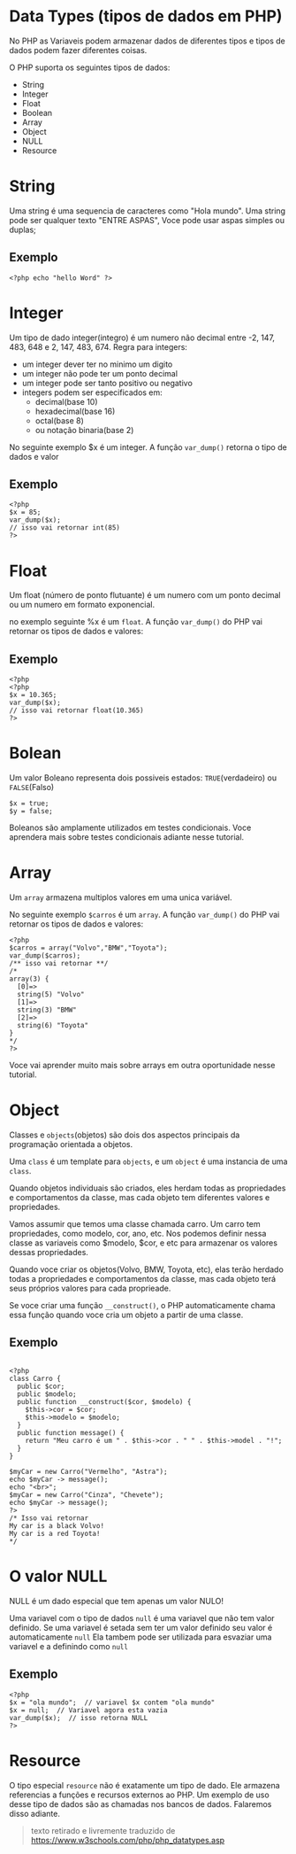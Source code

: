 # Data Types (tipos de dados em PHP)

No PHP as Variaveis podem armazenar dados de diferentes tipos e tipos de dados podem fazer diferentes coisas.

O PHP suporta os seguintes tipos de dados:

- String
- Integer
- Float
- Boolean
- Array
- Object
- NULL
- Resource

# String

Uma string é uma sequencia de caracteres como "Hola mundo".
Uma string pode ser qualquer texto "ENTRE ASPAS", Voce pode usar aspas simples ou duplas;

## Exemplo

```
<?php echo "hello Word" ?>

```

# Integer

Um tipo de dado integer(integro) é um numero não decimal entre -2, 147, 483, 648 e 2, 147, 483, 674.
Regra para integers:

  - um integer dever ter no minimo um digito
  - um integer não pode ter um ponto decimal
  - um integer pode ser tanto positivo ou negativo
  - integers podem ser especificados em:
      - decimal(base 10)
      - hexadecimal(base 16)
      - octal(base 8)
      - ou notação binaria(base 2)

No seguinte exemplo $x é um integer. A função `var_dump()` retorna o tipo de dados e valor

## Exemplo

```
<?php  
$x = 85;
var_dump($x);
// isso vai retornar int(85)
?>
```

# Float

Um float (número de ponto flutuante) é um numero com um ponto decimal ou um numero em formato exponencial.

no exemplo seguinte %x é um `float`. A função `var_dump()` do PHP vai retornar os tipos de dados e valores:

## Exemplo

```
<?php
<?php  
$x = 10.365;
var_dump($x);
// isso vai retornar float(10.365)
?>
```

# Bolean

Um valor Boleano representa dois possiveis estados: `TRUE`(verdadeiro) ou `FALSE`(Falso)

```
$x = true;
$y = false;
```
Boleanos são amplamente utilizados em testes condicionais. Voce aprendera mais sobre testes condicionais adiante nesse tutorial.

# Array

Um `array` armazena multiplos valores em uma unica variável.

No seguinte exemplo `$carros` é um `array`. A função `var_dump()` do PHP vai retornar os tipos de dados e valores:

```
<?php  
$carros = array("Volvo","BMW","Toyota");
var_dump($carros);
/** isso vai retornar **/
/*
array(3) {
  [0]=>
  string(5) "Volvo"
  [1]=>
  string(3) "BMW"
  [2]=>
  string(6) "Toyota"
}
*/
?> 
```

Voce vai aprender muito mais sobre arrays em outra oportunidade nesse tutorial.

# Object

Classes e `objects`(objetos) são dois dos aspectos principais da programação orientada a objetos.

Uma `class` é um template para `objects`, e um `object` é uma instancia de uma `class`.

Quando objetos individuais são criados, eles herdam todas as propriedades e comportamentos da classe, mas cada objeto tem diferentes valores e propriedades.

Vamos assumir que temos uma classe chamada carro. Um carro tem propriedades, como modelo, cor, ano, etc. Nos podemos definir nessa classe as variaveis como $modelo, $cor, e etc para armazenar os valores dessas propriedades.

Quando voce criar os objetos(Volvo, BMW, Toyota, etc), elas terão herdado todas a propriedades e comportamentos da classe, mas cada objeto terá seus próprios valores para cada proprieade.

Se voce criar uma função `__construct()`, o PHP automaticamente chama essa função quando voce cria um objeto a partir de uma classe.

## Exemplo

```

<?php
class Carro {
  public $cor;
  public $modelo;
  public function __construct($cor, $modelo) {
    $this->cor = $cor;
    $this->modelo = $modelo;
  }
  public function message() {
    return "Meu carro é um " . $this->cor . " " . $this->model . "!";
  }
}

$myCar = new Carro("Vermelho", "Astra");
echo $myCar -> message();
echo "<br>";
$myCar = new Carro("Cinza", "Chevete");
echo $myCar -> message();
?>
/* Isso vai retornar
My car is a black Volvo!
My car is a red Toyota!
*/
```

# O valor NULL

NULL é um dado especial que tem apenas um valor NULO!

Uma variavel com o tipo de dados `null` é uma variavel que não tem valor definido.
Se uma variavel é setada sem ter um valor definido seu valor é automaticamente `null`
Ela tambem pode ser utilizada para esvaziar uma variavel e a definindo como `null`

## Exemplo

```
<?php
$x = "ola mundo";  // variavel $x contem "ola mundo"
$x = null;  // Variavel agora esta vazia
var_dump($x);  // isso retorna NULL
?>
```

# Resource

O tipo especial `resource` não é exatamente um tipo de dado. Ele armazena referencias a funções e recursos externos ao PHP.
Um exemplo de uso desse tipo de dados são as chamadas nos bancos de dados. Falaremos disso adiante.


> texto retirado e livremente traduzido de https://www.w3schools.com/php/php_datatypes.asp
